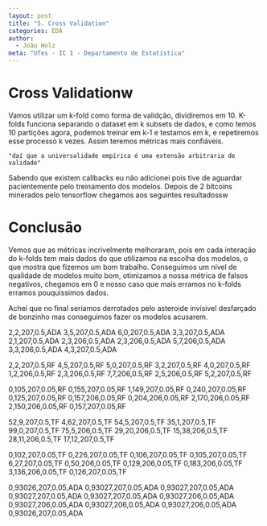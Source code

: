 ```yaml
---
layout: post
title: "5. Cross Validation"
categories: EDA
author:
  - João Holz
meta: "Ufes - IC 1 - Departamento de Estatística"
---
```


# Cross Validationw

Vamos utilizar um k-fold como forma de validção, dividiremos em 10. K-folds funciona separando o dataset em k subsets de dados, e como temos 10 partições agora, podemos treinar em k-1 e testamos em k, e repetiremos esse processo k vezes. Assim teremos métricas mais confiáveis.

    "daí que a universalidade empírica é uma extensão arbitraria de validade"

Sabendo que existem callbacks eu não adicionei pois tive de aguardar pacientemente pelo treinamento dos modelos. Depois de 2 bitcoins minerados pelo tensorflow chegamos aos seguintes resultadossw

# Conclusão

Vemos que as métricas incrivelmente melhoraram, pois em cada interação do k-folds tem mais dados do que utilizamos na escolha dos modelos, o que mostra que fizemos um bom trabalho. Conseguimos um nível de qualidade de modelos muito bom,
otimizamos a nossa métrica de falsos negativos, chegamos em 0 e nosso caso que mais erramos no k-folds erramos pouquissimos dados.

Achei que no final seriamos derrotados pelo asteroide invísivel desfarçado de bonzinho mas conseguimos fazer os modelos acusarem.

2,2,207,0.5,ADA
3,5,207,0.5,ADA
6,0,207,0.5,ADA
3,3,207,0.5,ADA
2,1,207,0.5,ADA
2,3,206,0.5,ADA
2,3,206,0.5,ADA
5,7,206,0.5,ADA
3,3,206,0.5,ADA
4,3,207,0.5,ADA

2,2,207,0.5,RF
4,5,207,0.5,RF
5,0,207,0.5,RF
3,2,207,0.5,RF
4,0,207,0.5,RF
1,2,206,0.5,RF
2,3,206,0.5,RF
7,7,206,0.5,RF
2,5,206,0.5,RF
5,2,207,0.5,RF

0,105,207,0.05,RF
0,155,207,0.05,RF
1,149,207,0.05,RF
0,240,207,0.05,RF
0,125,207,0.05,RF
0,157,206,0.05,RF
0,204,206,0.05,RF
2,170,206,0.05,RF
2,150,206,0.05,RF
0,157,207,0.05,RF

52,9,207,0.5,TF
4,62,207,0.5,TF
54,5,207,0.5,TF
35,1,207,0.5,TF
99,0,207,0.5,TF
75,5,206,0.5,TF
29,20,206,0.5,TF
15,38,206,0.5,TF
28,11,206,0.5,TF
17,12,207,0.5,TF

0,102,207,0.05,TF
0,226,207,0.05,TF
0,106,207,0.05,TF
0,105,207,0.05,TF
6,27,207,0.05,TF
0,50,206,0.05,TF
0,129,206,0.05,TF
0,183,206,0.05,TF
3,136,206,0.05,TF
0,126,207,0.05,TF

0,93026,207,0.05,ADA
0,93027,207,0.05,ADA
0,93027,207,0.05,ADA
0,93027,207,0.05,ADA
0,93027,207,0.05,ADA
0,93027,206,0.05,ADA
0,93027,206,0.05,ADA
0,93027,206,0.05,ADA
0,93027,206,0.05,ADA
0,93026,207,0.05,ADA
